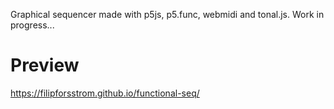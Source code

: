 Graphical sequencer made with p5js, p5.func, webmidi and tonal.js. Work in progress...

# Preview

https://filipforsstrom.github.io/functional-seq/
